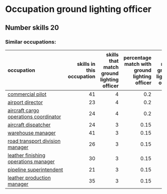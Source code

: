 # Occupation ground lighting officer
## Number skills 20
### Similar occupations:
| occupation                                                                        |   skills in this occupation |   skills that match ground lighting officer |   percentage match with ground lighting officer |   skills not in ground lighting officer |
|:----------------------------------------------------------------------------------|----------------------------:|--------------------------------------------:|------------------------------------------------:|----------------------------------------:|
| [commercial pilot](commercial_pilot.md)                                           |                          41 |                                           4 |                                            0.2  |                                      37 |
| [airport director](airport_director.md)                                           |                          23 |                                           4 |                                            0.2  |                                      19 |
| [aircraft cargo operations coordinator](aircraft_cargo_operations_coordinator.md) |                          24 |                                           4 |                                            0.2  |                                      20 |
| [aircraft dispatcher](aircraft_dispatcher.md)                                     |                          24 |                                           3 |                                            0.15 |                                      21 |
| [warehouse manager](warehouse_manager.md)                                         |                          41 |                                           3 |                                            0.15 |                                      38 |
| [road transport division manager](road_transport_division_manager.md)             |                          26 |                                           3 |                                            0.15 |                                      23 |
| [leather finishing operations manager](leather_finishing_operations_manager.md)   |                          30 |                                           3 |                                            0.15 |                                      27 |
| [pipeline superintendent](pipeline superintendent.md)                             |                          21 |                                           3 |                                            0.15 |                                      18 |
| [leather production manager](leather_production_manager.md)                       |                          35 |                                           3 |                                            0.15 |                                      32 |
